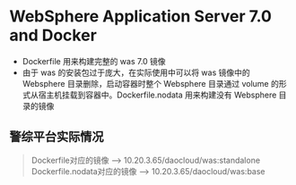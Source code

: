 # WebSphere Application Server 7.0 and Docker

+ Dockerfile 用来构建完整的 was 7.0 镜像
+ 由于 was 的安装包过于庞大，在实际使用中可以将 was 镜像中的 Websphere 目录删除，启动容器时整个 Websphere 目录通过 volume 的形式从宿主机挂载到容器中。Dockerfile.nodata 用来构建没有 Websphere 目录的镜像

## 警综平台实际情况

> Dockerfile对应的镜像 --> 10.20.3.65/daocloud/was:standalone
> Dockerfile.nodata对应的镜像 --> 10.20.3.65/daocloud/was:base
